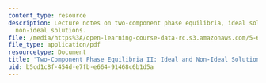 ```yaml
---
content_type: resource
description: Lecture notes on two-component phase equilibria, ideal solutions, and
  non-ideal solutions.
file: /media/https%3A/open-learning-course-data-rc.s3.amazonaws.com/5-60-thermodynamics-kinetics-spring-2008/b5cd1c8f454de7fbe66491468c6b1d5a_lec_2122.pdf
file_type: application/pdf
resourcetype: Document
title: 'Two-Component Phase Equilibria II: Ideal and Non-Ideal Solutions'
uid: b5cd1c8f-454d-e7fb-e664-91468c6b1d5a
---
```

